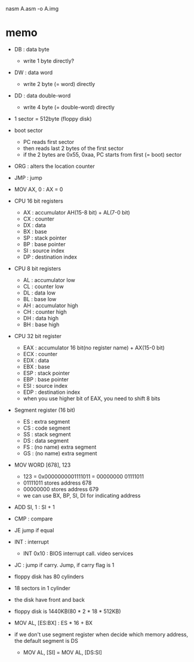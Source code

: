 nasm A.asm -o A.img

# memo
- DB : data byte
  - write 1 byte directly?
- DW : data word
  - write 2 byte (= word) directly
- DD : data double-word
  - write 4 byte (= double-word) directly

- 1 sector = 512byte (floppy disk)

- boot sector
  - PC reads first sector
  - then reads last 2 bytes of the first sector
  - if the 2 bytes are 0x55, 0xaa, PC starts from first (= boot) sector

- ORG : alters the location counter
- JMP : jump
- MOV AX, 0 : AX = 0
- CPU 16 bit registers
  - AX : accumulator AH(15-8 bit) + AL(7-0 bit)
  - CX : counter
  - DX : data
  - BX : base
  - SP : stack pointer
  - BP : base pointer
  - SI : source index
  - DP : destination index
- CPU 8 bit registers
  - AL : accumulator low
  - CL : counter low
  - DL : data low
  - BL : base low
  - AH : accumulator high
  - CH : counter high
  - DH : data high
  - BH : base high

- CPU 32 bit register
  - EAX : accumulator 16 bit(no register name) + AX(15-0 bit)
  - ECX : counter
  - EDX : data
  - EBX : base
  - ESP : stack pointer
  - EBP : base pointer
  - ESI : source index
  - EDP : destination index
  - when you use higher bit of EAX, you need to shift 8 bits

- Segment register (16 bit)
  - ES : extra segment
  - CS : code segment
  - SS : stack segment
  - DS : data segment
  - FS : (no name) extra segment
  - GS : (no name) extra segment

- MOV WORD [678], 123
  - 123 = 0x0000000001111011 = 00000000 01111011
  - 01111011 stores address 678
  - 00000000 stores address 679
  - we can use BX, BP, SI, DI for indicating address

- ADD SI, 1 : SI + 1
- CMP : compare
- JE jump if equal
- INT : interrupt
  - INT 0x10 : BIOS interrupt call. video services
- JC : jump if carry. Jump, if carry flag is 1

- floppy disk has 80 cylinders
- 18 sectors in 1 cylinder
- the disk have front and back
- floppy disk is 1440KB(80 * 2 * 18 * 512KB)

- MOV AL, [ES:BX] : ES * 16 + BX
- if we don't use segment register when decide which memory address, the default segment is DS
  - MOV AL, [SI] = MOV AL, [DS:SI]
